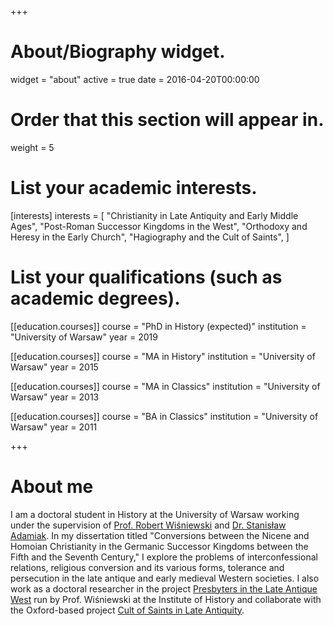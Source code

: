 +++
# About/Biography widget.
widget = "about"
active = true
date = 2016-04-20T00:00:00

# Order that this section will appear in.
weight = 5

# List your academic interests.
[interests]
  interests = [
    "Christianity in Late Antiquity and Early Middle Ages",
    "Post-Roman Successor Kingdoms in the West",
    "Orthodoxy and Heresy in the Early Church",
    "Hagiography and the Cult of Saints",
  ]

# List your qualifications (such as academic degrees).
[[education.courses]]
  course = "PhD in History (expected)"
  institution = "University of Warsaw"
  year = 2019

[[education.courses]]
  course = "MA in History"
  institution = "University of Warsaw"
  year = 2015
  
[[education.courses]]
  course = "MA in Classics"
  institution = "University of Warsaw"
  year = 2013

[[education.courses]]
  course = "BA in Classics"
  institution = "University of Warsaw"
  year = 2011
 
+++

# About me

I am a doctoral student in History at the University of Warsaw working under the supervision of [Prof. Robert Wiśniewski](https://uw.academia.edu/RobertWisniewski) and [Dr. Stanisław Adamiak](https://uw.academia.edu/StanislawAdamiak). In my dissertation titled "Conversions between the Nicene and Homoian Christianity in the Germanic Successor Kingdoms between the Fifth and the Seventh Century," I explore the problems of interconfessional relations, religious conversion and its various forms, tolerance and persecution in the late antique and early medieval Western societies. I also work as a doctoral researcher in the project [Presbyters in the Late Antique West](http://www.presbytersproject.ihuw.pl/) run by Prof. Wiśniewski at the Institute of History and collaborate with the Oxford-based project [Cult of Saints in Late Antiquity](http://csla.history.ox.ac.uk/). 
